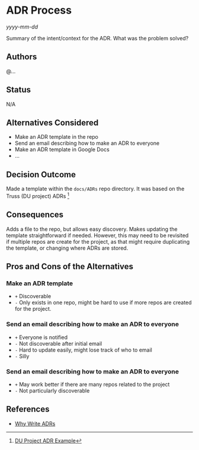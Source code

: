 <!-- Short descriptive title -->

# ADR Process

<!-- Date -->

*yyyy-mm-dd*

<!-- Summary -->

Summary of the intent/context for the ADR. What was the problem solved?

## Authors <!-- GitHub Username(s) -->

@...

## Status <!-- Status of this ADR -->

N/A

## Alternatives Considered <!-- Short list of considered alternatives, should include the chosen path -->

- Make an ADR template in the repo
- Send an email describing how to make an ADR to everyone
- Make an ADR template in Google Docs
- ...

## Decision Outcome <!-- Summary of the decision -->

Made a template within the `docs/ADRs` repo directory. It was based on the
Truss (DU project) ADRs [^1]

## Consequences <!-- Summary of the decision -->

Adds a file to the repo, but allows easy discovery. Makes updating the template
straightforward if needed. However, this may need to be revisited if multiple
repos are create for the project, as that might require duplicating the
template, or changing where ADRs are stored.

## Pros and Cons of the Alternatives <!-- List Pros/Cons of each considered alternative -->

### Make an ADR template

- `+` Discoverable
- `-` Only exists in one repo, might be hard to use if more repos are created
      for the project.

### Send an email describing how to make an ADR to everyone

- `+` Everyone is notified
- `-` Not discoverable after initial email
- `-` Hard to update easily, might lose track of who to email
- `-` Silly

### Send an email describing how to make an ADR to everyone

- `+` May work better if there are many repos related to the project
- `-` Not particularly discoverable

## References <!-- List any relevant resources about the ADR, consider using footnotes as below where useful -->

- [Why Write ADRs](https://github.blog/2020-08-13-why-write-adrs/)
[^1]: [DU Project ADR Example](https://github.com/kbase/narrative/blob/44aaa558ec3c8c061777983531884a7ce7d9ad78/docs/adrs/0001-git-workflow.md)
